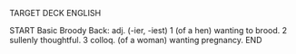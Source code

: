 TARGET DECK
ENGLISH

START
Basic
Broody
Back: adj. (-ier, -iest) 1 (of a hen) wanting to brood. 2 sullenly thoughtful. 3 colloq. (of a woman) wanting pregnancy.
END

